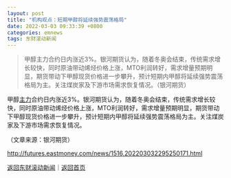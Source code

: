 ```yaml
---
layout: post
title: "机构观点：短期甲醇将延续强势震荡格局"
date: 2022-03-03 09:33:39 +0800
categories: emnews
tags: 东财滚动新闻
---
```

> 甲醇主力合约日内涨近3%。银河期货认为，随着冬奥会结束，传统需求增长较快，同时原油带动烯烃价格上涨，MTO利润转好，需求增量预期明显，期货带动下甲醇现货价格进一步攀升，预计短期内甲醇将延续强势震荡格局为主。关注煤炭家及下游市场需求恢复情况。（银河期货）

<p>甲醇<span id="Info.3291"><a href="http://data.eastmoney.com/zlsj/" class="infokey">主力</a></span>合约日内涨近3%。银河期货认为，随着冬奥会结束，传统需求增长较快，同时原油带动烯烃价格上涨，MTO利润转好，需求增量预期明显，期货带动下甲醇现货价格进一步攀升，预计短期内甲醇将延续强势震荡格局为主。关注煤炭家及下游市场需求恢复情况。</p><p class="em_media">（文章来源：银河期货）</p>

<http://futures.eastmoney.com/news/1516,202203032295250171.html>

[返回东财滚动新闻](//finews.withounder.com/emnews/)｜[返回首页](//finews.withounder.com/)
